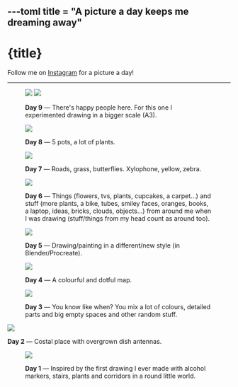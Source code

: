 ---toml
title = "A picture a day keeps me dreaming away"
---

# {title}

Follow me on [Instagram](//instagram.com/ayo.reis) for a picture a day!

---

<figure id="9">
    
<img src="/pictures/9.1.webp" loading="lazy"/>
<img src="/pictures/9.2.webp" loading="lazy"/>

<figcaption>

**Day 9** — There's happy people here. For this one I experimented drawing in a bigger scale (A3).</figcaption>

</figure>

<figure id="8">
    
<img src="/pictures/8.webp" loading="lazy"/>

<figcaption>

**Day 8** — 5 pots, a lot of plants.</figcaption>

</figure>

<figure id="7">
    
<img src="/pictures/7.webp" loading="lazy"/>

<figcaption>

**Day 7** — Roads, grass, butterflies. Xylophone, yellow, zebra.</figcaption>

</figure>

<figure id="6">
    
<img src="/pictures/6.webp" loading="lazy"/>

<figcaption>

**Day 6** — Things (flowers, tvs, plants, cupcakes, a carpet...) and stuff (more plants, a bike, tubes, smiley faces, oranges, books, a laptop, ideas, bricks, clouds, objects...) from around me when I was drawing (stuff/things from my head count as around too).</figcaption>

</figure>

<figure id="5">
    
<img src="/pictures/5.webp" loading="lazy"/>

<figcaption>

**Day 5** — Drawing/painting in a different/new style (in Blender/Procreate).</figcaption>

</figure>

<figure id="4">
    
<img src="/pictures/4.webp" loading="lazy"/>

<figcaption>

**Day 4** — A colourful and dotful map.</figcaption>

</figure>

<figure id="3">
    
<img src="/pictures/3.webp" loading="lazy"/>

<figcaption>

**Day 3** — You know like when? You mix a lot of colours, detailed parts and big empty spaces and other random stuff.</figcaption>

</figure>

<figur id="2">
    
<img src="/pictures/2.webp" loading="lazy"/>

<figcaption>

**Day 2** — Costal place with overgrown dish antennas.</figcaption>

</figure>

<figure id="1">
    
<img src="/pictures/1.webp" loading="lazy"/>

<figcaption>

**Day 1** — Inspired by the first drawing I ever made with alcohol markers, stairs, plants and corridors in a round little world.</figcaption>

</figure>

